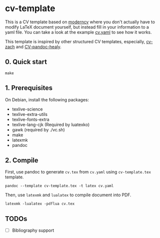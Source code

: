 cv-template
===========

This is a CV template based on [moderncv](https://github.com/moderncv/moderncv)
where you don't actually have to modify LaTeX document yourself, but instead
fill in your information to a yaml file. You can take a look at the example
[cv.yaml](./cv.yaml) to see how it works.

This template is inspired by other structured CV templates, especially,
[cv-zach](https://github.com/rzach/cv-zach) and
[CV-pandoc-healy](https://github.com/bmschmidt/CV-pandoc-healy).

## 0. Quick start

```
make
```

## 1. Prerequisites

On Debian, install the following packages:
- texlive-science
- texlive-extra-utils
- texlive-fonts-extra
- texlive-lang-cjk (Required by luatexko)
- gawk (required by ./vc.sh)
- make
- latexmk
- pandoc

## 2. Compile

First, use pandoc to generate `cv.tex` from `cv.yaml` using `cv-template.tex`
template.

```
pandoc --template cv-template.tex -t latex cv.yaml
```

Then, use `latexmk` and `lualatex` to compile document into PDF.

```
latexmk -lualatex -pdflua cv.tex
```

## TODOs

- [ ] Bibliography support
